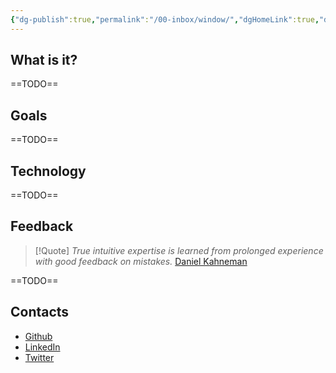 ```yaml
---
{"dg-publish":true,"permalink":"/00-inbox/window/","dgHomeLink":true,"dgPassFrontmatter":false,"dgShowBacklinks":true,"dgShowLocalGraph":true}
---
```



## What is it?
==TODO==

## Goals
==TODO==

## Technology
==TODO==

## Feedback

> [!Quote] *True intuitive expertise is learned from prolonged experience with good feedback on mistakes.* [Daniel Kahneman](https://en.wikipedia.org/wiki/Daniel_Kahneman)

==TODO==


<div class="transclusion internal-embed is-loaded"><div class="markdown-embed">

<div class="markdown-embed-title">



</div>



## Contacts
-   [Github](https://github.com/gabrielmmelo)
-   [LinkedIn](https://linkedin.com/in/gabrielmmelo)
-   [Twitter](https://twitter.com/gabrieltaoff)


</div></div>
